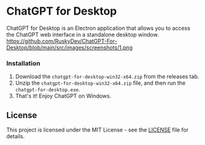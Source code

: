 # ChatGPT for Desktop

ChatGPT for Desktop is an Electron application that allows you to access the ChatGPT web interface in a standalone desktop window.
https://github.com/RuskyDev/ChatGPT-For-Desktop/blob/main/src/images/screenshots/1.png

### Installation
1. Download the `chatgpt-for-desktop-win32-x64.zip` from the releases tab.
2. Unzip the `chatgpt-for-desktop-win32-x64.zip` file, and then run the `chatgpt-for-desktop.exe`.
3. That's it! Enjoy ChatGPT on Windows.

## License

This project is licensed under the MIT License - see the [LICENSE](LICENSE) file for details.
